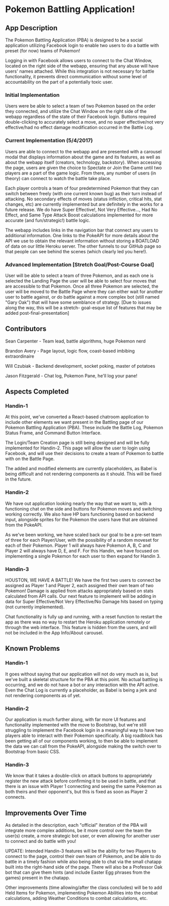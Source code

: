 # Pokemon Battling Application!

## App Description
The Pokemon Battling Application (PBA) is designed to be a social application utilizing Facebook
login to enable two users to do a battle with preset (for now) teams of Pokemon!

Logging in with Facebook allows users to connect to the Chat Window, located on the right side of
the webapp, ensuring that any abuse will have users' names attached. While this integration is not
necessary for battle functionality, it prevents direct communication without some level of accountability
on the part of a potentially toxic user.

### Initial Implementation
Users were be able to select a team of two Pokemon based on the order they connected, and utilize the Chat Window
on the right side of the webapp regardless of the state of their Facebook login. Buttons required double-clicking
to accurately select a move, and no super effective/not very effective/had no effect damage modification occurred
in the Battle Log.

### Current Implementation (5/4/2017)
Users are able to connect to the webapp and are presented with a carousel modal that displays information about the
game and its features, as well as about the webapp itself (creators, technology, backstory). When accessing the page,
users are given the choice to Spectate or Join the Game until two players are a part of the game logic. From there, any
number of users (in theory) can connect to watch the battle take place.

Each player controls a team of four predetermined Pokemon that they can switch between freely (with one current known bug)
as their turn instead of attacking. No secondary effects of moves (status infliction, critical hits, stat changes, etc) are
currently implemented but are definitely in the works for a future release. We do have Super Effective!, Not Very Effective...,
Had No Effect, and Same Type Attack Boost calculations implemented for more accurate (and fun/strategic!) battle logic.

The webapp includes links in the navigation bar that connect any users to additional information. One links to the PokeAPI 
for more details about the API we use to obtain the relevant information without storing a BOATLOAD of data on our little 
Heroku server. The other funnels to our GitHub page so that people can see behind the scenes (which clearly led you here!).

### Advanced Implementation [Stretch Goal/Post-Course Goal]
User will be able to select a team of three Pokemon, and as each one is selected the Landing Page the user will be able
to select four moves that are accessible to that Pokemon. Once all three Pokemon are selected, the user will be moved to
the Battle Page where they can either wait for another user to battle against, or do battle against a more complex bot
(still named "Gary Oak") that will have some semblance of strategy. [Due to issues along the way, this will be a stretch-
goal-esque list of features that may be added post-final-presentation]

## Contributors
Sean Carpenter - Team lead, battle algorithms, huge Pokemon nerd

Brandon Avery - Page layout, logic flow, coast-based imbibing extraordinaire

Will Czubiak - Backend development, socket poking, master of potatoes

Jason Fitzgerald - Chat log, Pokemon Pane, he'll log your pane!

## Aspects Completed
### Handin-1
At this point, we've converted a React-based chatroom application to include other elements
we want present in the Battling page of our Pokemon Battling Application (PBA). These include
the Battle Log, Pokemon Status Frame, and Command Button Interface.

The Login/Team Creation page is still being designed and will be fully implemented for Handin-2.
This page will allow the user to login using Facebook, and will use their decisions to create a team
of Pokemon to battle with on the Battle Page.

The added and modified elements are currently placeholders, as Babel is being difficult and not rendering components
as it should. This will be fixed in the future.

### Handin-2
We have out application looking nearly the way that we want to, with a functioning chat on the side and buttons for
Pokemon moves and switching working correctly. We also have HP bars functioning based on backend input, alongside 
sprites for the Pokemon the users have that are obtained from the PokeAPI.

As we've been working, we have scaled back our goal to be a pre-set team of three for each Player/User, with the possibility
of a random moveset for each of their Pokemon. Player 1 will always have Pokemon A, B, C and Player 2 will always have D, E, and F.
For this Handin, we have focused on implementing a single Pokemon for each user to then expand for Handin 3.

### Handin-3
HOUSTON, WE HAVE A BATTLE! We have the first two users to connect be assigned as Player 1 and Player 2, each assigned their own
team of two Pokemon! Damage is applied from attacks appropriately based on stats calculated from API calls. Our next feature
to implement will be adding in data for Super Effective/Not Very Effective/No Damage hits based on typing (not currently implemented).

Chat functionality is fully up and running, with a reset function to restart the app as there was no way to restart the Heroku application
remotely or through the web interface. This feature is hidden from the users, and will not be included in the App Info/About carousel.

## Known Problems
### Handin-1
It goes without saying that our application will not do very much as is, but we've built a skeletal
structure for the PBA at this point. No actual battling is occurring, and we do not have a bot or
any interaction with the API active. Even the Chat Log is currently a placeholder, as Babel is being
a jerk and not rendering components as of yet.

### Handin-2
Our application is much further along, with far more UI features and functionality implemented with the move to
Bootstrap, but we're still struggling to implement the Facebook login in a meaningful way to have two players able
to interact with their Pokemon specifically. A big roadblock has been getting all of our components working, to then
be able to implement the data we can call from the PokeAPI, alongside making the switch over to Bootstrap from basic
CSS.

### Handin-3
We know that it takes a double-click on attack buttons to appropriately register the new attack before confirming it
to be used in battle, and that there is an issue with Player 1 connecting and seeing the same Pokemon as both theirs
and their opponent's, but this is fixed as soon as Player 2 connects.

## Improvements Over Time
As detailed in the description, each "official" iteration of the PBA will integrate more complex
additions, be it more control over the team the user(s) create, a more strategic bot user, or even
allowing for another user to connect and do battle with you!

UPDATE: Intended Handin-3 features will be the ability for two Players to connect to the page, control their own
team of Pokemon, and be able to do battle in a timely fashion while also being able to chat via the small chatapp
built into the right-hand side of the page. There will also be a Professor Oak bot that can give them hints (and
include Easter Egg phrases from the games) present in the chatapp.

Other improvements (time allowing/after the class concludes) will be to add Held Items for Pokemon, implementing 
Pokemon Abilities into the combat calculations, adding Weather Conditions to combat calculations, etc.